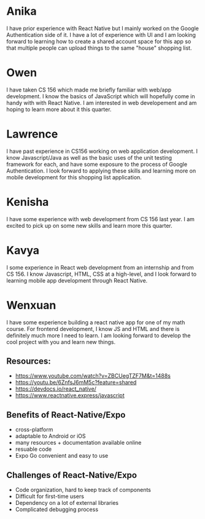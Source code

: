# Anika #
I have prior experience with React Native but I mainly worked on the Google Authentication side of it. I have a lot of experience with UI and I am looking forward to learning how to create a shared account space for this app so that multiple people can upload things to the same "house" shopping list.

# Owen #
I have taken CS 156 which made me briefly familiar with web/app development. I know the basics of JavaScript which will hopefully come in handy with with React Native. I am interested in web developement and am hoping to learn more about it this quarter.

# Lawrence #
I have past experience in CS156 working on web application development. I know Javascript/Java as well as the basic uses of the unit testing framework for each, and have some exposure to the process of Google Authentication. I look forward to applying these skills and learning more on mobile development for this shopping list application.


# Kenisha #
I have some experience with web development from CS 156 last year. I am excited to pick up on some new skills and learn more this quarter.

# Kavya #
I some experience in React web development from an internship and from CS 156. I know Javascript, HTML, CSS at a high-level, and I look forward to learning mobile app development through React Native.

# Wenxuan #
I have some experience building a react native app for one of my math course. For frontend development, I know JS and HTML and there is definitely much more I need to learn. I am looking forward to develop the cool project with you and learn new things.


## Resources:
- https://www.youtube.com/watch?v=ZBCUegTZF7M&t=1488s
- https://youtu.be/6ZnfsJ6mM5c?feature=shared
- https://devdocs.io/react_native/
- https://www.reactnative.express/javascript

## Benefits of React-Native/Expo
- cross-platform
- adaptable to Android or iOS
- many resources + documentation available online
- resuable code
- Expo Go convenient and easy to use

## Challenges of React-Native/Expo
- Code organization, hard to keep track of components
- Difficult for first-time users
- Dependency on a lot of external libraries
- Complicated debugging process
